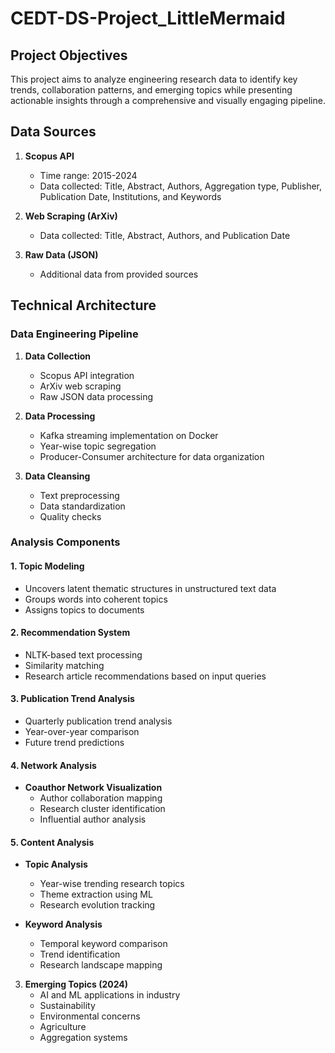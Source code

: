 # CEDT-DS-Project_LittleMermaid

## Project Objectives
This project aims to analyze engineering research data to identify key trends, collaboration patterns, and emerging topics while presenting actionable insights through a comprehensive and visually engaging pipeline.

## Data Sources
1. **Scopus API**
   - Time range: 2015-2024
   - Data collected: Title, Abstract, Authors, Aggregation type, Publisher, Publication Date, Institutions, and Keywords

2. **Web Scraping (ArXiv)**
   - Data collected: Title, Abstract, Authors, and Publication Date

3. **Raw Data (JSON)**
   - Additional data from provided sources

## Technical Architecture

### Data Engineering Pipeline
1. **Data Collection**
   - Scopus API integration
   - ArXiv web scraping
   - Raw JSON data processing

2. **Data Processing**
   - Kafka streaming implementation on Docker
   - Year-wise topic segregation
   - Producer-Consumer architecture for data organization

3. **Data Cleansing**
   - Text preprocessing
   - Data standardization
   - Quality checks

### Analysis Components

#### 1. Topic Modeling
- Uncovers latent thematic structures in unstructured text data
- Groups words into coherent topics
- Assigns topics to documents

#### 2. Recommendation System
- NLTK-based text processing
- Similarity matching
- Research article recommendations based on input queries

#### 3. Publication Trend Analysis
- Quarterly publication trend analysis
- Year-over-year comparison
- Future trend predictions

#### 4. Network Analysis
- **Coauthor Network Visualization**
  - Author collaboration mapping
  - Research cluster identification
  - Influential author analysis

#### 5. Content Analysis
- **Topic Analysis**
  - Year-wise trending research topics
  - Theme extraction using ML
  - Research evolution tracking

- **Keyword Analysis**
  - Temporal keyword comparison
  - Trend identification
  - Research landscape mapping

3. **Emerging Topics (2024)**
   - AI and ML applications in industry
   - Sustainability
   - Environmental concerns
   - Agriculture
   - Aggregation systems
